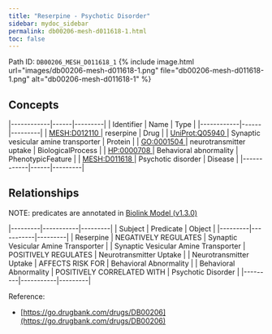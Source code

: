 ```yaml
---
title: "Reserpine - Psychotic Disorder"
sidebar: mydoc_sidebar
permalink: db00206-mesh-d011618-1.html
toc: false 
---
```



Path ID: `DB00206_MESH_D011618_1`
{% include image.html url="images/db00206-mesh-d011618-1.png" file="db00206-mesh-d011618-1.png" alt="db00206-mesh-d011618-1" %}

## Concepts

|------------|------|---------|
| Identifier | Name | Type    |
|------------|------|---------|
| <a href="https://identifiers.org/MESH:D012110">MESH:D012110 </a> | reserpine | Drug |
| <a href="https://identifiers.org/UniProt:Q05940">UniProt:Q05940 </a> | Synaptic vesicular amine transporter | Protein |
| <a href="https://identifiers.org/GO:0001504">GO:0001504 </a> | neurotransmitter uptake | BiologicalProcess |
| <a href="https://identifiers.org/HP:0000708">HP:0000708 </a> | Behavioral abnormality | PhenotypicFeature |
| <a href="https://identifiers.org/MESH:D011618">MESH:D011618 </a> | Psychotic disorder | Disease |
|------------|------|---------|

## Relationships


NOTE: predicates are annotated in <a href="https://github.com/biolink/biolink-model/releases/tag/v1.3.0">Biolink Model (v1.3.0)</a>

|---------|-----------|---------|
| Subject | Predicate | Object  |
|---------|-----------|---------|
| Reserpine | NEGATIVELY REGULATES | Synaptic Vesicular Amine Transporter |
| Synaptic Vesicular Amine Transporter | POSITIVELY REGULATES | Neurotransmitter Uptake |
| Neurotransmitter Uptake | AFFECTS RISK FOR | Behavioral Abnormality |
| Behavioral Abnormality | POSITIVELY CORRELATED WITH | Psychotic Disorder |
|---------|-----------|---------|

Reference: 
  - [https://go.drugbank.com/drugs/DB00206](https://go.drugbank.com/drugs/DB00206)

